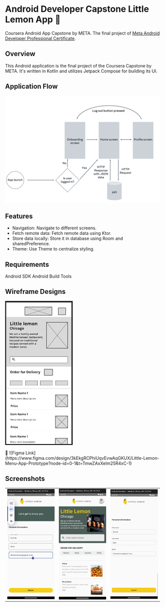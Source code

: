 # Android Developer Capstone Little Lemon App 📱
Coursera Android App Capstone by META. The final project of [Meta Android Developer Professional Certificate](https://www.coursera.org/professional-certificates/meta-android-developer).

## Overview
This Android application is the final project of the Coursera Capstone by META. It's written in Kotlin and utilizes Jetpack Compose for building its UI.

## Application Flow
<p>
  <img src="navigation_diagram.png" width="823"> <!-- 50% of 1646px -->
</p>

## Features
- Navigation: Navigate to different screens.
- Fetch remote data: Fetch remote data using Ktor.
- Store data locally: Store it in database using Room and sharedPreference.
- Theme: Use Theme to centralize styling.

## Requirements
Android SDK
Android Build Tools

## Wireframe Designs
<p>
  <img src="FigmaWireframeDesign.png" width="220"> <!-- 50% of 439px -->
</p>
🔗 ![Figma Link](https://www.figma.com/design/3kEkgRCPhiUqvEvwAqGKUX/Little-Lemon-Menu-App-Prototype?node-id=0-1&t=TmwZAxXelm25R4xC-1)

## Screenshots
<table>
  <tr>
    <td><img src="OnBoardingScreen.png" width="228"></td>
    <td><img src="HomeScreen.png" width="228"></td>
    <td><img src="ProfileScreen.png" width="228"></td>
  </tr>
</table>


